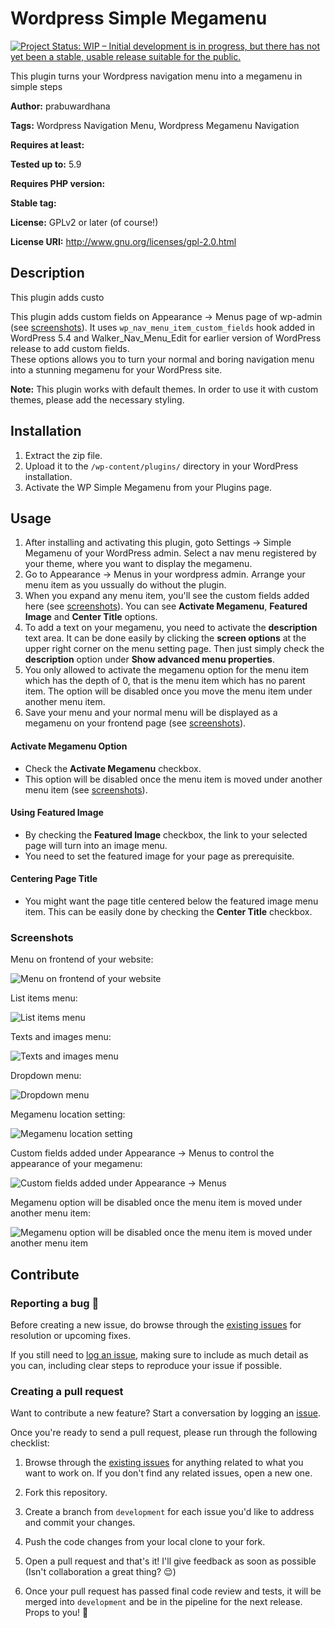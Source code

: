 # Wordpress Simple Megamenu

[![Project Status: WIP – Initial development is in progress, but there has not yet been a stable, usable release suitable for the public.](https://www.repostatus.org/badges/latest/wip.svg)](https://www.repostatus.org/#wip)

This plugin turns your Wordpress navigation menu into a megamenu in simple steps

**Author:** prabuwardhana

**Tags:** Wordpress Navigation Menu, Wordpress Megamenu Navigation

**Requires at least:**

**Tested up to:** 5.9

**Requires PHP version:**

**Stable tag:**

**License:** GPLv2 or later (of course!)

**License URI:** http://www.gnu.org/licenses/gpl-2.0.html

## Description

This plugin adds custo

This plugin adds custom fields on Appearance -> Menus page of wp-admin (see [screenshots](#screenshots)).
It uses `wp_nav_menu_item_custom_fields` hook added in WordPress 5.4 and Walker_Nav_Menu_Edit for earlier version of WordPress release to add custom fields.  
These options allows you to turn your normal and boring navigation menu into a stunning megamenu for your WordPress site.

**Note:** This plugin works with default themes. In order to use it with custom themes, please add the necessary styling.

## Installation

1. Extract the zip file.
2. Upload it to the `/wp-content/plugins/` directory in your WordPress installation.
3. Activate the WP Simple Megamenu from your Plugins page.

## Usage

1. After installing and activating this plugin, goto Settings -> Simple Megamenu of your WordPress admin. Select a nav menu registered by your theme, where you want to display the megamenu.
2. Go to Appearance -> Menus in your wordpress admin. Arrange your menu item as you ussually do without the plugin.
3. When you expand any menu item, you'll see the custom fields added here (see [screenshots](#screenshots)). You can see **Activate Megamenu**, **Featured Image** and **Center Title** options.
4. To add a text on your megamenu, you need to activate the **description** text area. It can be done easily by clicking the **screen options** at the upper right corner on the menu setting page. Then just simply check the **description** option under **Show advanced menu properties**.
5. You only allowed to activate the megamenu option for the menu item which has the depth of 0, that is the menu item which has no parent item. The option will be disabled once you move the menu item under another menu item.
6. Save your menu and your normal menu will be displayed as a megamenu on your frontend page (see [screenshots](#screenshots)).

#### Activate Megamenu Option

- Check the **Activate Megamenu** checkbox.
- This option will be disabled once the menu item is moved under another menu item (see [screenshots](#screenshots)).

#### Using Featured Image

- By checking the **Featured Image** checkbox, the link to your selected page will turn into an image menu.
- You need to set the featured image for your page as prerequisite.

#### Centering Page Title

- You might want the page title centered below the featured image menu item. This can be easily done by checking the **Center Title** checkbox.

### Screenshots

Menu on frontend of your website:

![Menu on frontend of your website](/screenshots/megamenu.gif?raw=true)

List items menu:

![List items menu](/screenshots/screenshot-1.png?raw=true)

Texts and images menu:

![Texts and images menu](/screenshots/screenshot-2.png?raw=true)

Dropdown menu:

![Dropdown menu](/screenshots/screenshot-3.png?raw=true)

Megamenu location setting:

![Megamenu location setting](/screenshots/screenshot-4.png?raw=true)

Custom fields added under Appearance -> Menus to control the appearance of your megamenu:

![Custom fields added under Appearance -> Menus](/screenshots/screenshots-5.png?raw=true)

Megamenu option will be disabled once the menu item is moved under another menu item:

![Megamenu option will be disabled once the menu item is moved under another menu item](/screenshots/megamenu-admin.gif?raw=true)

## Contribute

### Reporting a bug 🐞

Before creating a new issue, do browse through the [existing issues](https://github.com/prabuwardhana/wp-simple-megamenu/issues) for resolution or upcoming fixes.

If you still need to [log an issue](https://github.com/prabuwardhana/wp-simple-megamenu/issues/new), making sure to include as much detail as you can, including clear steps to reproduce your issue if possible.

### Creating a pull request

Want to contribute a new feature? Start a conversation by logging an [issue](https://github.com/prabuwardhana/wp-simple-megamenu/issues).

Once you're ready to send a pull request, please run through the following checklist:

1. Browse through the [existing issues](https://github.com/prabuwardhana/wp-simple-megamenu/issues) for anything related to what you want to work on. If you don't find any related issues, open a new one.

1. Fork this repository.

1. Create a branch from `development` for each issue you'd like to address and commit your changes.

1. Push the code changes from your local clone to your fork.

1. Open a pull request and that's it! I'll give feedback as soon as possible (Isn't collaboration a great thing? 😌)

1. Once your pull request has passed final code review and tests, it will be merged into `development` and be in the pipeline for the next release. Props to you! 🎉
